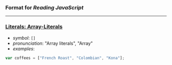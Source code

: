 ### Format for _Reading JavaScript_

----
### [Literals: Array-Literals](https://developer.mozilla.org/en-US/docs/Web/JavaScript/Guide/Values,_variables,_and_literals#Array_literals)

* _symbol_: `[]`
* _pronunciation_: "Array literals", "Array"
* _examples_:
```javascript
var coffees = ["French Roast", "Colombian", "Kona"];